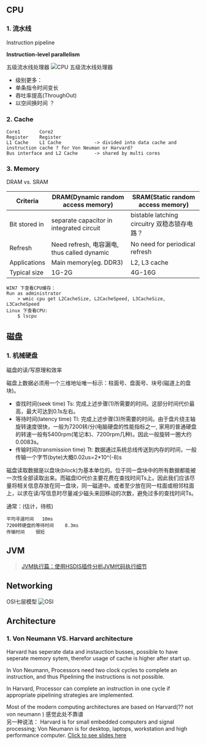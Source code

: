 ## CPU
### 1. 流水线
Instruction pipeline 

**Instruction-level parallelism** 

五级流水线处理器
![CPU 五级流水线处理器](https://pic3.zhimg.com/1e3667161c3307d95cf5d863dbe435fe_b.png)
- 级别更多：
- 单条指令时间变长
- 吞吐率提高(ThroughOut)
- 以空间换时间   ？
### 2. Cache

```
Core1       Core2
Register    Register
L1 Cache    L1 Cache            -> divided into data cache and instruction cache ? for Von Neuman or Harvard? 
Bus interface and L2 Cache      -> shared by multi cores
```


### 3. Memory
DRAM vs. SRAM

 Criteria  | DRAM(Dynamic random access memory) | SRAM(Static random access memory)
--|--|--
Bit stored in | separate capacitor in integrated circuit | bistable latching circuitry 双稳态锁存电路？
Refresh |  Need refresh, 电容漏电, thus called dynamic |    No need for periodical refresh
Applications  |  Main memory(eg. DDR3)           |            L2, L3 cache
Typical size |   1G-2G| 4G-16G   


```
WIN7 下查看CPU缓存：
Run as administrator
    > wmic cpu get L2CacheSize, L2CacheSpeed, L3CacheSize, L3CacheSpeed
Linux 下查看CPU:
    $ lscpu
```


## 磁盘
### 1. 机械硬盘
磁盘的读/写原理和效率

磁盘上数据必须用一个三维地址唯一标示：柱面号、盘面号、块号(磁道上的盘块)。

- 查找时间(seek time) Ts: 完成上述步骤(1)所需要的时间。这部分时间代价最高，最大可达到0.1s左右。
- 等待时间(latency time) Tl: 完成上述步骤(3)所需要的时间。由于盘片绕主轴旋转速度很快，一般为7200转/分(电脑硬盘的性能指标之一, 家用的普通硬盘的转速一般有5400rpm(笔记本)、7200rpm几种)。因此一般旋转一圈大约0.0083s。
- 传输时间(transmission time) Tt: 数据通过系统总线传送到内存的时间，一般传输一个字节(byte)大概0.02us=2*10^(-8)s

磁盘读取数据是以盘块(block)为基本单位的。位于同一盘块中的所有数据都能被一次性全部读取出来。而磁盘IO代价主要花费在查找时间Ts上。因此我们应该尽量将相关信息存放在同一盘块，同一磁道中。或者至少放在同一柱面或相邻柱面上，以求在读/写信息时尽量减少磁头来回移动的次数，避免过多的查找时间Ts。

通常：(估计，待核)

```
平均寻道时间   10ms
7200转硬盘的等待时间    8.3ms
传输时间    很短
```


## JVM
> [JVM执行篇：使用HSDIS插件分析JVM代码执行细节](http://www.infoq.com/cn/articles/zzm-java-hsdis-jvm)

## Networking
OSI七层模型
![OSI](http://hi.csdn.net/attachment/201201/5/0_1325744597WM32.gif)

## Architecture
### 1. Von Neumann VS. Harvard architecture
Harvard has seperate data and instauction busses, possible to have seperate memory sytem, therefor usage of cache is higher after start up.

In Von Neumann, Processors need two clock cycles to complete an instruction, and thus Pipelining the instructions is not possible.

In Harvard, Processor can complete an instruction in one cycle if appropriate pipelining strategies are implemented.

Most of the modern computing architectures are based on Harvard(?? not von neumann ) 
感觉此处不靠谱  
另一种说法： 
Harvard is for small embedded computers and signal processing; 
Von Neumann is for desktop, laptops, workstation and high performance computer.
[Click to see slides here](http://www.slideshare.net/matungaolson/von-neumann-vs-harvard-architecture)



